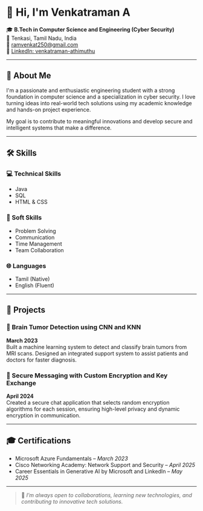 # 👋 Hi, I'm Venkatraman A

🎓 **B.Tech in Computer Science and Engineering (Cyber Security)**  
📍 Tenkasi, Tamil Nadu, India  
📧 [ramvenkat250@gmail.com](mailto:ramvenkat250@gmail.com)  
🔗 [LinkedIn: venkatraman-athimuthu](https://www.linkedin.com/in/venkatraman-athimuthu)

---

## 🚀 About Me

I'm a passionate and enthusiastic engineering student with a strong foundation in computer science and a specialization in cyber security. I love turning ideas into real-world tech solutions using my academic knowledge and hands-on project experience.

My goal is to contribute to meaningful innovations and develop secure and intelligent systems that make a difference.

---

## 🛠️ Skills

### 💻 Technical Skills
- Java
- SQL
- HTML & CSS

### 🌱 Soft Skills
- Problem Solving
- Communication
- Time Management
- Team Collaboration

### 🌐 Languages
- Tamil (Native)
- English (Fluent)

---

## 🧠 Projects

### 🔬 Brain Tumor Detection using CNN and KNN  
**March 2023**  
Built a machine learning system to detect and classify brain tumors from MRI scans. Designed an integrated support system to assist patients and doctors for faster diagnosis.

### 🔐 Secure Messaging with Custom Encryption and Key Exchange  
**April 2024**  
Created a secure chat application that selects random encryption algorithms for each session, ensuring high-level privacy and dynamic encryption in communication.

---

## 🎓 Certifications

- Microsoft Azure Fundamentals – *March 2023*
- Cisco Networking Academy: Network Support and Security – *April 2025*
- Career Essentials in Generative AI by Microsoft and LinkedIn – *May 2025*

---

> 📌 *I’m always open to collaborations, learning new technologies, and contributing to innovative tech solutions.*

